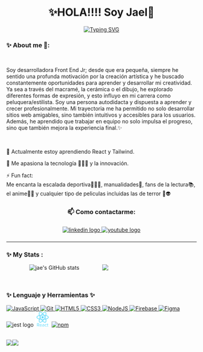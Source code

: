 <div align="center" align-item="center">
  
  # ✨HOLA!!!! Soy Jael🌸

[![Typing SVG](https://readme-typing-svg.demolab.com?font=VT323&size=30&pause=1000&color=FA58AC&center=true&width=435&lines=Front-End+Developer+%E2%9D%A3%EF%B8%8F;En+busca+de+aprender+m%C3%A1s%F0%9F%A4%AD)](https://git.io/typing-svg)

<div align="left">

### ✨ About me 🤭: 

</div> 

 <br>
<p align="left">Soy desarrolladora Front End Jr; desde que era pequeña, siempre he sentido una profunda motivación por la creación artística y he buscado constantemente oportunidades para aprender y desarrollar mi creatividad. Ya sea a través del macramé, la cerámica o el dibujo, he explorado diferentes formas de expresión, y esto influyo en mi carrera como peluquera/estilista. Soy una persona autodidacta y dispuesta a aprender y crecer profesionalmente. Mi trayectoria me ha permitido no solo desarrollar sitios web amigables, sino también intuitivos y accesibles para los usuarios. Además, he aprendido que trabajar en equipo no solo impulsa el progreso, sino que también mejora la experiencia final.✨</p>  <br>

<div align="left">
  
  <!--🔭 Actualmente estoy trabajando en Burger API Client. <br>-->

 🌱 Actualmente estoy aprendiendo React y Tailwind. <br>

 🤖 Me apasiona la tecnología 👩🏻‍💻 y la innovación.  <br>
  
⚡ Fun fact: <br>
Me encanta la escalada deportiva🧗🏻‍♀️, manualidades🎨, fans de la lectura📚, <br> 
  el anime🎏👺 y cualquier tipo de peliculas incluidas las de terror 👻👽 </div>
  
### 📫 Como contactarme: 

###

<div align="center">
  <a href="https://www.linkedin.com/in/jael-yapur-ch/">
    <img src="https://img.shields.io/static/v1?message=LinkedIn&logo=linkedin&label=&color=0077B5&logoColor=white&labelColor=&style=for-the-badge" height="25" alt="linkedin logo"   />
  </a>
   <a href="https://discord.com/channels/@jae.moon">
    <img src="https://img.shields.io/static/v1?message=discord&logo=discord&label=&color=586AF7&logoColor=white&labelColor=&style=for-the-badge" height="25" alt="youtube logo"  />
    </a>
</div>

###
---
<h3 align="left">✨ My Stats :</h3>

<div align="center">
  <img align="right" width="250px" src="https://github.com/JaePewu/imagenes/blob/main/imagenes/octocat.png" />

![jae's GitHub stats](https://github-readme-stats.vercel.app/api?username=jaepewu&theme=radical&rank_icon=github&show_icons=true)
  
  <!--<img align="left" width="400px" src="https://github-readme-stats.vercel.app/api?username=jaepewu&theme=cobalt&rank_icon=github&show_icons=true" />-->
</div>

<br/>

<h3 align="left">✨ Lenguaje y Herramientas ✨</h3>

<div align="left">
  <p align="left">
    <a href="https://developer.mozilla.org/en-US/docs/Web/JavaScript" target="_blank" rel="noreferrer">
      <img src="https://raw.githubusercontent.com/danielcranney/readme-generator/main/public/icons/skills/javascript-colored.svg" width="36" height="36" alt="JavaScript" />
    </a>
    <a href="https://git-scm.com/" target="_blank" rel="noreferrer">
      <img src="https://raw.githubusercontent.com/danielcranney/readme-generator/main/public/icons/skills/git-colored.svg" width="36" height="36" alt="Git" />
    </a>
    <a href="https://developer.mozilla.org/en-US/docs/Glossary/HTML5" target="_blank" rel="noreferrer">
      <img src="https://raw.githubusercontent.com/danielcranney/readme-generator/main/public/icons/skills/html5-colored.svg" width="36" height="36" alt="HTML5" />
    </a>
    <a href="https://www.w3.org/TR/CSS/#css" target="_blank" rel="noreferrer">
      <img src="https://raw.githubusercontent.com/danielcranney/readme-generator/main/public/icons/skills/css3-colored.svg" width="36" height="36" alt="CSS3" />
    </a>
    <a href="https://nodejs.org/en/" target="_blank" rel="noreferrer">
      <img src="https://raw.githubusercontent.com/danielcranney/readme-generator/main/public/icons/skills/nodejs-colored.svg" width="36" height="36" alt="NodeJS" />
    </a>
    <a href="https://firebase.google.com/" target="_blank" rel="noreferrer">
      <img src="https://raw.githubusercontent.com/danielcranney/readme-generator/main/public/icons/skills/firebase-colored.svg" width="36" height="36" alt="Firebase" />
    </a>
    <a href="https://www.figma.com/" target="_blank" rel="noreferrer">
      <img src="https://raw.githubusercontent.com/danielcranney/readme-generator/main/public/icons/skills/figma-colored.svg" width="36" height="36" alt="Figma" />
    </a>
    <img src="https://cdn.jsdelivr.net/gh/devicons/devicon/icons/jest/jest-plain.svg" height="36" alt="jest logo" />

  <img src="https://raw.githubusercontent.com/devicons/devicon/master/icons/react/react-original-wordmark.svg" alt="react" width="40" height="40"/>

  <a href="https://github.com/DeaGatell/DeaGatell/assets/127211939/94af3989-f0ea-4873-b2d7-fbcd5235f8a2" rel="noreferrer">
      <img src="https://github.com/DeaGatell/DeaGatell/assets/127211939/94af3989-f0ea-4873-b2d7-fbcd5235f8a2" width="36" height="36" alt="npm" />
    </a>
  
  </p>
</div>

<br>

<a href="https://github.com/jaepewu/codestats-profile-readme">
  <img align="left" src="https://github-readme-stats.vercel.app/api/pin/?username=jaepewu&repo=data-lovers&theme=radical" />
</a>

<a href="https://github.com/jaepewu/codestats-profile-readme">
  <img align="left" src="https://github-readme-stats.vercel.app/api/pin/?username=jaepewu&repo=social-network&theme=radical" />
</a>

<!--
**JaePewu/JaePewu** is a ✨ _special_ ✨ repository because its `README.md` (this file) appears on your GitHub profile.

Here are some ideas to get you started:

- 🔭 I’m currently working on ...
- 🌱 I’m currently learning ...
- 👯 I’m looking to collaborate on ...
- 🤔 I’m looking for help with ...
- 💬 Ask me about ...
- 📫 How to reach me: ...
- 😄 Pronouns: ...
- ⚡ Fun fact: ...
-->
